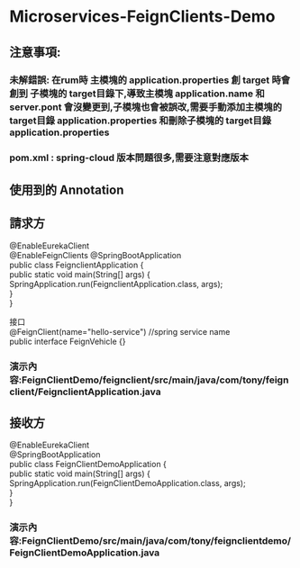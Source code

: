 # Microservices-FeignClients-Demo
## 注意事項:  
### 未解錯誤: 在rum時 主模塊的 application.properties 創 target 時會創到 子模塊的 target目錄下,導致主模塊 application.name 和 server.pont 會沒變更到,子模塊也會被誤改,需要手動添加主模塊的 target目錄 application.properties 和刪除子模塊的 target目錄 application.properties   

### pom.xml : spring-cloud 版本問題很多,需要注意對應版本

## 使用到的 Annotation

## 請求方 

@EnableEurekaClient  
@EnableFeignClients 
@SpringBootApplication  
public class FeignclientApplication {   
    public static void main(String[] args) {   
        SpringApplication.run(FeignclientApplication.class, args);   
    }  
}   

接口   
@FeignClient(name="hello-service") //spring service name   
public interface FeignVehicle {}   


### 演示內容:FeignClientDemo/feignclient/src/main/java/com/tony/feignclient/FeignclientApplication.java   


## 接收方  
@EnableEurekaClient   
@SpringBootApplication    
public class FeignClientDemoApplication {   
    public static void main(String[] args) {   
        SpringApplication.run(FeignClientDemoApplication.class, args);   
    }   
}   


### 演示內容:FeignClientDemo/src/main/java/com/tony/feignclientdemo/FeignClientDemoApplication.java   
